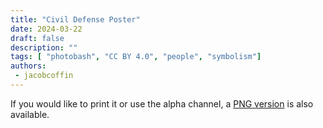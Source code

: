 ```yaml
---
title: "Civil Defense Poster"
date: 2024-03-22
draft: false
description: ""
tags: [ "photobash", "CC BY 4.0", "people", "symbolism"]
authors:
 - jacobcoffin
---
```


If you would like to print it or use the alpha channel, a <a href="full_resolution_print.png" target="_blank">PNG version</a> is also available.
